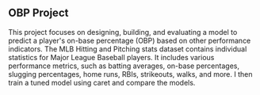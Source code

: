 ## OBP Project
This project focuses on  designing, building, and evaluating a model to predict a player's on-base percentage (OBP) based on other performance indicators. The MLB Hitting and Pitching stats dataset contains individual statistics for Major League Baseball players. It includes various performance metrics, such as batting averages, on-base percentages, slugging percentages, home runs, RBIs, strikeouts, walks, and more. I then train a tuned model using caret and compare the models.

